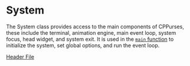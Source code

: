 # System

The System class provides access to the main components of CPPurses, these
include the terminal, animation engine, main event loop, system focus, head
widget, and system exit. It is used in the [`main` function](main-function.md)
to initialize the system, set global options, and run the event loop.

[Header File](../../include/cppurses/system/system.hpp)
